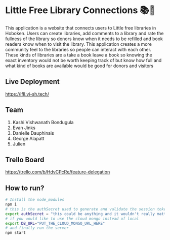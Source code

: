 # Little Free Library Connections 📚📘
This application is a website that connects users to Little free libraries in Hoboken. Users can create libraries, add comments to a library and rate the fullness of the library so donors know when it needs to be refilled and book readers know when to visit the library.  This application creates a more community feel to the libraries so people can interact with each other. These kinds of libraries are a take a book leave a book so knowing the exact inventory would not be worth keeping track of but know how full and what kind of books are available would be good for donors and visitors

## Live Deployment
https://lfll.vi-sh.tech/

## Team
<ol>
  <li>Kashi Vishwanath Bondugula</li>
  <li>Evan Jinks</li>
  <li>Danielle Dauphinais</li>
  <li>George Alapatt</li>
  <li>Julien</li>
</ol>

## Trello Board
https://trello.com/b/HdvCPcRe/feature-delegation

## 


## How to run?
```sh
# Install the node_modules
npm i
# this is the authSecret used to generate and validate the session tokens
export authSecret = "this could be anything and it wouldn't really matter"
# if you would like to use the cloud mongo instead of local
export DB_URL="PUT_THE_CLOUD_MONGO_URL_HERE"
# and finally run the server
npm start
```
